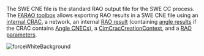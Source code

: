 The SWE CNE file is the standard RAO output file for the SWE CC process.  
The [FARAO toolbox](https://github.com/powsybl/powsybl-open-rao/tree/main/data/result-exporter/swe-cne-exporter)
allows exporting RAO results in a SWE CNE file using an [internal CRAC](/input-data/crac/json.md), a network, an internal [RAO result](/output-data/rao-result/rao-result-json.md) 
(containing [angle results](/castor/angle-monitoring/angle-monitoring.md) if the CRAC contains [Angle CNECs](/input-data/crac/json.md#angle-cnecs)), 
a [CimCracCreationContext](/input-data/crac/creation-context.md#cim), and a [RAO parameters](/parameters/parameters.md).

![forceWhiteBackground](/_static/img/swe-cne.png)